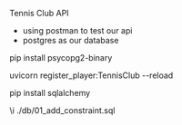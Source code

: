 Tennis Club API

- using postman to test our api
- postgres as our database


pip install psycopg2-binary 

uvicorn register_player:TennisClub  --reload

pip install sqlalchemy

\i ./db/01_add_constraint.sql